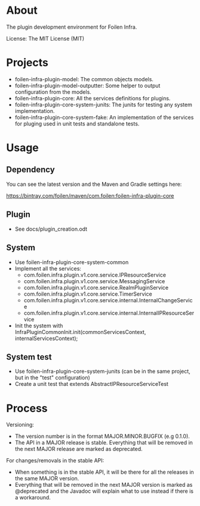 # About

The plugin development environment for Foilen Infra.

License: The MIT License (MIT)


# Projects

- foilen-infra-plugin-model: The common objects models.
- foilen-infra-plugin-model-outputter: Some helper to output configuration from the models.
- foilen-infra-plugin-core: All the services definitions for plugins.
- foilen-infra-plugin-core-system-junits: The junits for testing any system implementation.
- foilen-infra-plugin-core-system-fake: An implementation of the services for pluging used in unit tests and standalone tests.

# Usage

## Dependency

You can see the latest version and the Maven and Gradle settings here:

https://bintray.com/foilen/maven/com.foilen:foilen-infra-plugin-core

## Plugin

- See docs/plugin_creation.odt

## System

- Use foilen-infra-plugin-core-system-common
- Implement all the services:
    - com.foilen.infra.plugin.v1.core.service.IPResourceService
    - com.foilen.infra.plugin.v1.core.service.MessagingService
    - com.foilen.infra.plugin.v1.core.service.RealmPluginService
    - com.foilen.infra.plugin.v1.core.service.TimerService
    - com.foilen.infra.plugin.v1.core.service.internal.InternalChangeService
    - com.foilen.infra.plugin.v1.core.service.internal.InternalIPResourceService
- Init the system with InfraPluginCommonInit.init(commonServicesContext, internalServicesContext);

## System test

- Use foilen-infra-plugin-core-system-junits (can be in the same project, but in the "test" configuration)
- Create a unit test that extends AbstractIPResourceServiceTest

# Process

Versioning:
- The version number is in the format MAJOR.MINOR.BUGFIX (e.g 0.1.0).
- The API in a MAJOR release is stable. Everything that will be removed in the next MAJOR release are marked as deprecated.

For changes/removals in the stable API:
- When something is in the stable API, it will be there for all the releases in the same MAJOR version.
- Everything that will be removed in the next MAJOR version is marked as @deprecated and the Javadoc will explain what to use instead if there is a workaround.
